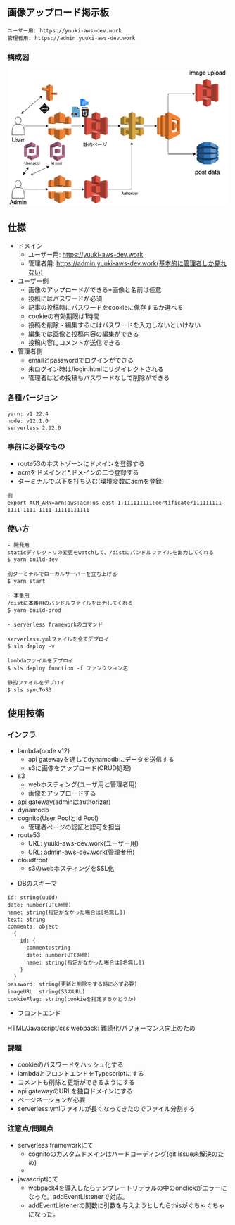 ## 画像アップロード掲示板
```
ユーザー用: https://yuuki-aws-dev.work
管理者用: https://admin.yuuki-aws-dev.work
```

### 構成図
![aws構成図](LT_IMAGE/kanikeijibanv3.png)

## 仕様
- ドメイン
  - ユーザー用: https://yuuki-aws-dev.work
  - 管理者用: https://admin.yuuki-aws-dev.work(基本的に管理者しか見れない)
- ユーザー側
  - 画像のアップロードができる※画像と名前は任意
  - 投稿にはパスワードが必須
  - 記事の投稿時にパスワードをcookieに保存するか選べる
  - cookieの有効期限は1時間
  - 投稿を削除・編集するにはパスワードを入力しないといけない
  - 編集では画像と投稿内容の編集ができる
  - 投稿内容にコメントが送信できる
- 管理者側
  - emailとpasswordでログインができる
  - 未ログイン時は/login.htmlにリダイレクトされる
  - 管理者はどの投稿もパスワードなしで削除ができる

### 各種バージョン
```
yarn: v1.22.4
node: v12.1.0
serverless 2.12.0
```

### 事前に必要なもの
- route53のホストゾーンにドメインを登録する
- acmをドメインと*.ドメインの二つ登録する
- ターミナルで以下を打ち込む(環境変数にacmを登録)
```
例
export ACM_ARN=arn:aws:acm:us-east-1:111111111:certificate/111111111-1111-1111-1111-11111111111
```

### 使い方
```
- 開発用
staticディレクトリの変更をwatchして、/distにバンドルファイルを出力してくれる
$ yarn build-dev

別ターミナルでローカルサーバーを立ち上げる
$ yarn start

- 本番用
/distに本番用のバンドルファイルを出力してくれる
$ yarn build-prod

- serverless frameworkのコマンド

serverless.ymlファイルを全てデプロイ
$ sls deploy -v

lambdaファイルをデプロイ
$ sls deploy function -f ファンクション名

静的ファイルをデプロイ
$ sls syncToS3
```

## 使用技術

### インフラ
- lambda(node v12)
  - api gatewayを通してdynamodbにデータを送信する
  - s3に画像をアップロード(CRUD処理)
- s3
  - webホスティング(ユーザ用と管理者用)
  - 画像をアップロードする
- api gateway(adminはauthorizer)
- dynamodb
- cognito(User PoolとId Pool)
  - 管理者ページの認証と認可を担当
- route53
  - URL: yuuki-aws-dev.work(ユーザー用)
  - URL: admin-aws-dev.work(管理者用)
- cloudfront
  - s3のwebホスティングをSSL化

* DBのスキーマ
```
id: string(uuid)
date: number(UTC時間)
name: string(指定がなかった場合は[名無し])
text: string
comments: object
  {
    id: {
      comment:string
      date: number(UTC時間)
      name: string(指定がなかった場合は[名無し])
    }
  }
password: string(更新と削除をする時に必ず必要)
imageURL: string(S3のURL)
cookieFlag: string(cookieを指定するかどうか)
```

- フロントエンド

HTML/Javascript/css
webpack: 難読化/パフォーマンス向上のため

### 課題
- cookieのパスワードをハッシュ化する
- lambdaとフロントエンドをTypescriptにする
- コメントも削除と更新ができるようにする
- api gatewayのURLを独自ドメインにする
- ページネーションが必要
- serverless.ymlファイルが長くなってきたのでファイル分割する

### 注意点/問題点
- serverless frameworkにて
  - cognitoのカスタムドメインはハードコーディング(git issue未解決のため)
  - 
- javascriptにて
  - webpack4を導入したらテンプレートリテラルの中のonclickがエラーになった。addEventListenerで対応。
  - addEventListenerの関数に引数を与えようとしたらthisがぐちゃぐちゃになった。
